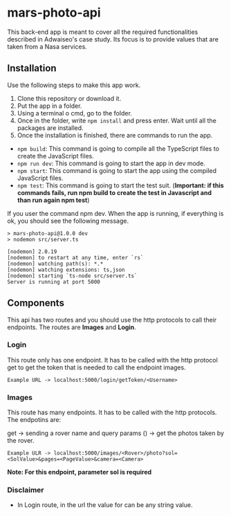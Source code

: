 # mars-photo-api

This back-end app is meant to cover all the required functionalities described in Adwaiseo's case study. Its focus is to provide values that are taken from a Nasa services.

## Installation

Use the following steps to make this app work.

1. Clone this repository or download it.
2. Put the app in a folder.
3. Using a terminal o cmd, go to the folder.
4. Once in the folder, write ```npm install``` and press enter. Wait until all the packages are installed.
5. Once the installation is finished, there are commands to run the app.

- ```npm build```: This command is going to compile all the TypeScript files to create the JavaScript files.
- ```npm run dev```: This command is going to start the app in dev mode.
- ```npm start```: This command is going to start the app using the compiled JavaScript files.
- ```npm test```: This command is going to start the test suit. (**Important: if this commands fails, run npm build to create the test in Javascript and than run again npm test**)

If you user the command npm dev. When the app is running, if everything is ok, you should see the following message.

```
> mars-photo-api@1.0.0 dev
> nodemon src/server.ts

[nodemon] 2.0.19
[nodemon] to restart at any time, enter `rs`
[nodemon] watching path(s): *.*
[nodemon] watching extensions: ts,json
[nodemon] starting `ts-node src/server.ts`
Server is running at port 5000

```

## Components

This api has two routes and you should use the http protocols to call their endpoints. The routes are **Images** and **Login**.

### Login

This route only has one endpoint. It has to be called with the http protocol get to get the token that is needed to call the endpoint images.

```
Example URL -> localhost:5000/login/getToken/<Username>
```

### Images

This route has many endpoints. It has to be called with the http protocols. The endpotins are:

get -> sending a rover name and query params () -> get the photos taken by the rover.

```
Example ULR -> localhost:5000/images/<Rover>/photo?sol=<SolValue>&pages=<PageValue>&camera=<Camera>
```

**Note: For this endpoint, parameter sol is required**

### Disclaimer

- In Login route, in the url the value for <Username> can be any string value.
